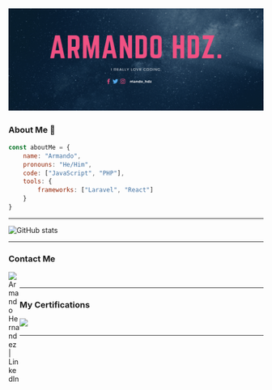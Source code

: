 ![Banner](img/cover.png "Banner")
-----------------
### About Me 🙂 
<!-- - 🌱 I’m currently a student 😸
- 😄 Pronouns: He/Him -->
```js
const aboutMe = {
    name: "Armando",
    pronouns: "He/Him",
    code: ["JavaScript", "PHP"],
    tools: {
        frameworks: ["Laravel", "React"]
    }
}
```
<!-- - 🖥️ Code: Java, JavaScript, PHP, C++ -->

<!--
**ArmandoHdzBta/ArmandoHdzBta** is a ✨ _special_ ✨ repository because its `README.md` (this file) appears on your GitHub profile.

Here are some ideas to get you started:

- 🔭 I’m currently working on ...
- 🌱 I’m currently learning ...
- 👯 I’m looking to collaborate on ...
- 🤔 I’m looking for help with ...
- 💬 Ask me about ...
- 📫 How to reach me: ...
- 😄 Pronouns: ...
- ⚡ Fun fact: ...
-->

---

![GitHub stats](https://github-readme-stats.vercel.app/api?username=ArmandoHdzBta&show_icons=true&hide_border=true)

---
### Contact Me

[<img align="left" alt="Armando Hernandez | LinkedIn" width="22px" src="https://cdn.jsdelivr.net/npm/simple-icons@v3/icons/linkedin.svg" />][linkedin]

<br>

---

### My Certifications
<a href="https://drive.google.com/file/d/1YTvP0F2aC4yDQfsgWCs2LuNGiwFhXlvA/view"><img src="https://img.shields.io/badge/Azure Fundamentals-blue?style=flat&logo=Microsoft%20Azure"></a>

---

[linkedin]: https://www.linkedin.com/in/armandohernandez-7a30341b5/